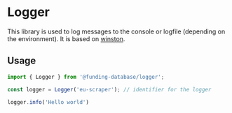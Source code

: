 # Logger

This library is used to log messages to the console or logfile (depending on the environment). It is based on [winston](https://github.com/winstonjs/winston).

## Usage

```typescript
import { Logger } from '@funding-database/logger';

const logger = Logger('eu-scraper'); // identifier for the logger

logger.info('Hello world')
```